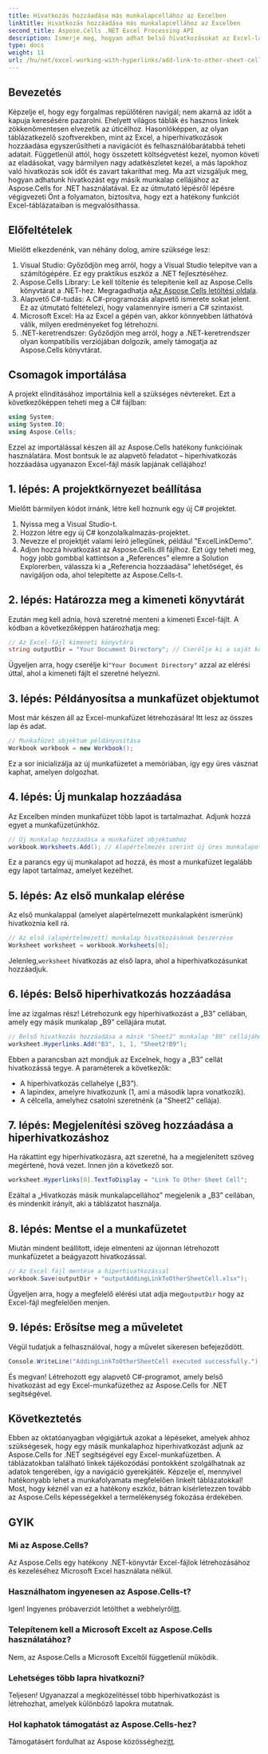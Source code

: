 ```yaml
---
title: Hivatkozás hozzáadása más munkalapcellához az Excelben
linktitle: Hivatkozás hozzáadása más munkalapcellához az Excelben
second_title: Aspose.Cells .NET Excel Processing API
description: Ismerje meg, hogyan adhat belső hivatkozásokat az Excel-lapok celláihoz az Aspose.Cells for .NET segítségével. Fokozza könnyedén a navigációt a táblázatokban.
type: docs
weight: 11
url: /hu/net/excel-working-with-hyperlinks/add-link-to-other-sheet-cell/
---
```

## Bevezetés
Képzelje el, hogy egy forgalmas repülőtéren navigál; nem akarná az időt a kapuja keresésére pazarolni. Ehelyett világos táblák és hasznos linkek zökkenőmentesen elvezetik az úticélhoz. Hasonlóképpen, az olyan táblázatkezelő szoftverekben, mint az Excel, a hiperhivatkozások hozzáadása egyszerűsítheti a navigációt és felhasználóbarátabbá teheti adatait. Függetlenül attól, hogy összetett költségvetést kezel, nyomon követi az eladásokat, vagy bármilyen nagy adatkészletet kezel, a más lapokhoz való hivatkozás sok időt és zavart takaríthat meg. Ma azt vizsgáljuk meg, hogyan adhatunk hivatkozást egy másik munkalap cellájához az Aspose.Cells for .NET használatával. Ez az útmutató lépésről lépésre végigvezeti Önt a folyamaton, biztosítva, hogy ezt a hatékony funkciót Excel-táblázataiban is megvalósíthassa.
## Előfeltételek
Mielőtt elkezdenénk, van néhány dolog, amire szüksége lesz:
1. Visual Studio: Győződjön meg arról, hogy a Visual Studio telepítve van a számítógépére. Ez egy praktikus eszköz a .NET fejlesztéséhez.
2. Aspose.Cells Library: Le kell töltenie és telepítenie kell az Aspose.Cells könyvtárat a .NET-hez. Megragadhatja a[Az Aspose Cells letöltési oldala](https://releases.aspose.com/cells/net/).
3. Alapvető C#-tudás: A C#-programozás alapvető ismerete sokat jelent. Ez az útmutató feltételezi, hogy valamennyire ismeri a C# szintaxist.
4. Microsoft Excel: Ha az Excel a gépén van, akkor könnyebben láthatóvá válik, milyen eredményeket fog létrehozni.
5. .NET-keretrendszer: Győződjön meg arról, hogy a .NET-keretrendszer olyan kompatibilis verziójában dolgozik, amely támogatja az Aspose.Cells könyvtárat.
## Csomagok importálása
A projekt elindításához importálnia kell a szükséges névtereket. Ezt a következőképpen teheti meg a C# fájlban:
```csharp
using System;
using System.IO;
using Aspose.Cells;
```
Ezzel az importálással készen áll az Aspose.Cells hatékony funkcióinak használatára. 
Most bontsuk le az alapvető feladatot – hiperhivatkozás hozzáadása ugyanazon Excel-fájl másik lapjának cellájához! 
## 1. lépés: A projektkörnyezet beállítása
Mielőtt bármilyen kódot írnánk, létre kell hoznunk egy új C# projektet. 
1. Nyissa meg a Visual Studio-t.
2. Hozzon létre egy új C# konzolalkalmazás-projektet. 
3. Nevezze el projektjét valami leíró jellegűnek, például "ExcelLinkDemo".
4. Adjon hozzá hivatkozást az Aspose.Cells.dll fájlhoz. Ezt úgy teheti meg, hogy jobb gombbal kattintson a „References” elemre a Solution Explorerben, válassza ki a „Referencia hozzáadása” lehetőséget, és navigáljon oda, ahol telepítette az Aspose.Cells-t.
## 2. lépés: Határozza meg a kimeneti könyvtárát
Ezután meg kell adnia, hová szeretné menteni a kimeneti Excel-fájlt. A kódban a következőképpen határozhatja meg:
```csharp
// Az Excel-fájl kimeneti könyvtára
string outputDir = "Your Document Directory"; // Cserélje ki a saját könyvtárával
```
 Ügyeljen arra, hogy cserélje ki`"Your Document Directory"` azzal az elérési úttal, ahol a kimeneti fájlt el szeretné helyezni.
## 3. lépés: Példányosítsa a munkafüzet objektumot
Most már készen áll az Excel-munkafüzet létrehozására! Itt lesz az összes lap és adat.
```csharp
// Munkafüzet objektum példányosítása
Workbook workbook = new Workbook();
```
Ez a sor inicializálja az új munkafüzetet a memóriában, így egy üres vásznat kaphat, amelyen dolgozhat.
## 4. lépés: Új munkalap hozzáadása
Az Excelben minden munkafüzet több lapot is tartalmazhat. Adjunk hozzá egyet a munkafüzetünkhöz.
```csharp
// Új munkalap hozzáadása a munkafüzet objektumhoz
workbook.Worksheets.Add(); // Alapértelmezés szerint új üres munkalapot ad hozzá
```
Ez a parancs egy új munkalapot ad hozzá, és most a munkafüzet legalább egy lapot tartalmaz, amelyet kezelhet.
## 5. lépés: Az első munkalap elérése
Az első munkalappal (amelyet alapértelmezett munkalapként ismerünk) hivatkoznia kell rá.
```csharp
// Az első (alapértelmezett) munkalap hivatkozásának beszerzése
Worksheet worksheet = workbook.Worksheets[0];
```
 Jelenleg,`worksheet` hivatkozás az első lapra, ahol a hiperhivatkozásunkat hozzáadjuk.
## 6. lépés: Belső hiperhivatkozás hozzáadása
Íme az izgalmas rész! Létrehozunk egy hiperhivatkozást a „B3” cellában, amely egy másik munkalap „B9” cellájára mutat.
```csharp
// Belső hivatkozás hozzáadása a másik "Sheet2" munkalap "B9" cellájához
worksheet.Hyperlinks.Add("B3", 1, 1, "Sheet2!B9");
```
Ebben a parancsban azt mondjuk az Excelnek, hogy a „B3” cellát hivatkozássá tegye. A paraméterek a következők:
- A hiperhivatkozás cellahelye („B3”).
- A lapindex, amelyre hivatkozunk (1, ami a második lapra vonatkozik).
- A célcella, amelyhez csatolni szeretnénk (a "Sheet2" cellája).
## 7. lépés: Megjelenítési szöveg hozzáadása a hiperhivatkozáshoz
Ha rákattint egy hiperhivatkozásra, azt szeretné, ha a megjelenített szöveg megértené, hová vezet. Innen jön a következő sor.
```csharp
worksheet.Hyperlinks[0].TextToDisplay = "Link To Other Sheet Cell";
```
Ezáltal a „Hivatkozás másik munkalapcellához” megjelenik a „B3” cellában, és mindenkit irányít, aki a táblázatot használja.
## 8. lépés: Mentse el a munkafüzetet
Miután mindent beállított, ideje elmenteni az újonnan létrehozott munkafüzetet a beágyazott hivatkozással.
```csharp
// Az Excel fájl mentése a hiperhivatkozással
workbook.Save(outputDir + "outputAddingLinkToOtherSheetCell.xlsx");
```
 Ügyeljen arra, hogy a megfelelő elérési utat adja meg`outputDir` hogy az Excel-fájl megfelelően menjen.
## 9. lépés: Erősítse meg a műveletet
Végül tudatjuk a felhasználóval, hogy a művelet sikeresen befejeződött.
```csharp
Console.WriteLine("AddingLinkToOtherSheetCell executed successfully.");
```
És megvan! Létrehozott egy alapvető C#-programot, amely belső hivatkozást ad egy Excel-munkafüzethez az Aspose.Cells for .NET segítségével.
## Következtetés
Ebben az oktatóanyagban végigjártuk azokat a lépéseket, amelyek ahhoz szükségesek, hogy egy másik munkalaphoz hiperhivatkozást adjunk az Aspose.Cells for .NET segítségével egy Excel-munkafüzetben. A táblázatokban található linkek tájékozódási pontokként szolgálhatnak az adatok tengerében, így a navigáció gyerekjáték. Képzelje el, mennyivel hatékonyabb lehet a munkafolyamata megfelelően linkelt táblázatokkal! Most, hogy kéznél van ez a hatékony eszköz, bátran kísérletezzen tovább az Aspose.Cells képességekkel a termelékenység fokozása érdekében.
## GYIK
### Mi az Aspose.Cells?  
Az Aspose.Cells egy hatékony .NET-könyvtár Excel-fájlok létrehozásához és kezeléséhez Microsoft Excel használata nélkül.
### Használhatom ingyenesen az Aspose.Cells-t?  
 Igen! Ingyenes próbaverziót letölthet a webhelyről[itt](https://releases.aspose.com/).
### Telepítenem kell a Microsoft Excelt az Aspose.Cells használatához?  
Nem, az Aspose.Cells a Microsoft Exceltől függetlenül működik.
### Lehetséges több lapra hivatkozni?  
Teljesen! Ugyanazzal a megközelítéssel több hiperhivatkozást is létrehozhat, amelyek különböző lapokra mutatnak.
### Hol kaphatok támogatást az Aspose.Cells-hez?  
 Támogatásért fordulhat az Aspose közösséghez[itt](https://forum.aspose.com/c/cells/9).